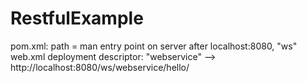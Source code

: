 # RestfulExample
pom.xml: path = man entry point on server after localhost:8080, "ws"
web.xml deployment descriptor: "webservice" --> http://localhost:8080/ws/webservice/hello/<parameter>
